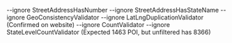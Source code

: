 --ignore StreetAddressHasNumber --ignore StreetAddressHasStateName --ignore GeoConsistencyValidator --ignore LatLngDuplicationValidator (Confirmed on website)
--ignore CountValidator --ignore StateLevelCountValidator (Expected 1463 POI, but unfiltered has 8366)
